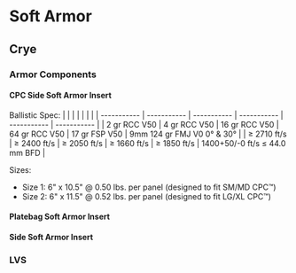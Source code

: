 # Soft Armor

## Crye
### Armor Components
#### CPC Side Soft Armor Insert
Ballistic Spec:
|               |                 |                |                |               |                               |
| -----------   | -----------     | -----------    | -----------    | -----------   | -----------                   |
| 2 gr RCC V50  | 4 gr RCC V50    | 16 gr RCC V50  | 64 gr RCC V50  | 17 gr FSP V50 | 9mm 124 gr FMJ V0 0° & 30°    |
| ≥ 2710 ft/s   | ≥ 2400 ft/s     | ≥ 2050 ft/s    | ≥ 1660 ft/s    | ≥ 1850 ft/s	  | 1400+50/-0 ft/s ≤ 44.0 mm BFD |

Sizes:
  - Size 1: 6" x 10.5" @ 0.50 lbs. per panel (designed to fit SM/MD CPC™)
  - Size 2: 6" x 11.5" @ 0.52 lbs. per panel (designed to fit LG/XL CPC™)
#### Platebag Soft Armor Insert
#### Side Soft Armor Insert
### LVS
